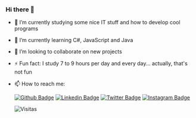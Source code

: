 ### Hi there 👋

- 🔭 I’m currently studying some nice IT stuff and how to develop cool programs
- 🌱 I’m currently learning C#, JavaScript and Java
- 👯 I’m looking to collaborate on new projects
- ⚡ Fun fact: I study 7 to 9 hours per day and every day... actually, that's not fun
- 📫 How to reach me: 

  [![Github Badge](https://img.shields.io/badge/-Github-000?style=for-the-badge&logo=Github&logoColor=white&link=https://github.com/rafaefp)](https://github.com/rafaefp)
  [![Linkedin Badge](https://img.shields.io/badge/-LinkedIn-blue?style=for-the-badge&logo=Linkedin&logoColor=white&link=https://www.linkedin.com/in/rafapimentel/)](https://www.linkedin.com/in/rafapimentel/)
  [![Twitter Badge](https://img.shields.io/badge/-Twitter-1ca0f1?style=for-the-badge&labelColor=1ca0f1&logo=twitter&logoColor=white&link=https://twitter.com/orafaefp)](https://twitter.com/orafaefp)
  [![Instagram Badge](https://img.shields.io/badge/-Instagram-C13584?style=for-the-badge&labelColor=C13584&logo=instagram&logoColor=white&link=https://www.instagram.com/rafaefp/)](https://www.instagram.com/rafaefp/)


  ![Visitas](https://visitor-badge.glitch.me/badge?page_id=rafaefp.rafaefp)

<!--
**rafaefp/rafaefp** is a ✨ _special_ ✨ repository because its `README.md` (this file) appears on your GitHub profile.

Here are some ideas to get you started:

- 🔭 I’m currently working on ...
- 🌱 I’m currently learning ...
- 👯 I’m looking to collaborate on ...
- 🤔 I’m looking for help with ...
- 💬 Ask me about ...
- 📫 How to reach me: ...
- 😄 Pronouns: ...
- ⚡ Fun fact: ...
-->
